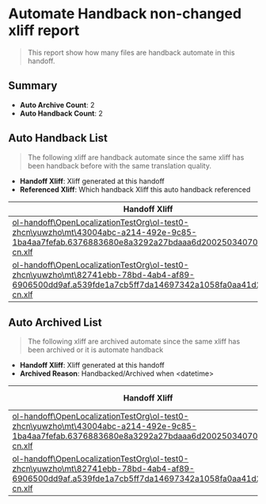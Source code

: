 # Automate Handback non-changed xliff report
> This report show how many files are handback automate in this handoff.

## Summary
* **Auto Archive Count**: 2
* **Auto Handback Count**: 2

## Auto Handback List
> The following xliff are handback automate since the same xliff has been handback before with the same translation quality.

* **Handoff Xliff**: Xliff generated at this handoff
* **Referenced Xliff**: Which handback Xliff this auto handback referenced

| Handoff Xliff | Referenced Xliff | 
| --- | --- | 
| [ol-handoff\OpenLocalizationTestOrg\ol-test0-zhcn\yuwzho\mt\43004abc-a214-492e-9c85-1ba4aa7fefab.6376883680e8a3292a27bdaaa6d200250340706d.zh-cn.xlf](https://github.com/OpenLocalizationTestOrg/ol-test0-handoff/blob/5448af302f51ca1d7d354856aa60ba4371161dae/ol-handoff/OpenLocalizationTestOrg/ol-test0-zhcn/yuwzho/mt/43004abc-a214-492e-9c85-1ba4aa7fefab.6376883680e8a3292a27bdaaa6d200250340706d.zh-cn.xlf) | [ol-handback\OpenLocalizationTestOrg\ol-test0-zhcn\yuwzho\ht\43004abc-a214-492e-9c85-1ba4aa7fefab.6376883680e8a3292a27bdaaa6d200250340706d.zh-cn.xlf](https://github.com/OpenLocalizationTestOrg/ol-test0-handback/blob/a089020d583ab0cc24a4424a874e26426104d969/ol-handback/OpenLocalizationTestOrg/ol-test0-zhcn/yuwzho/ht/43004abc-a214-492e-9c85-1ba4aa7fefab.6376883680e8a3292a27bdaaa6d200250340706d.zh-cn.xlf) | 
| [ol-handoff\OpenLocalizationTestOrg\ol-test0-zhcn\yuwzho\mt\82741ebb-78bd-4ab4-af89-6906500dd9af.a539fde1a7cb5ff7da14697342a1058fa0aa41d2.zh-cn.xlf](https://github.com/OpenLocalizationTestOrg/ol-test0-handoff/blob/5448af302f51ca1d7d354856aa60ba4371161dae/ol-handoff/OpenLocalizationTestOrg/ol-test0-zhcn/yuwzho/mt/82741ebb-78bd-4ab4-af89-6906500dd9af.a539fde1a7cb5ff7da14697342a1058fa0aa41d2.zh-cn.xlf) | [ol-handback\OpenLocalizationTestOrg\ol-test0-zhcn\yuwzho\ht\82741ebb-78bd-4ab4-af89-6906500dd9af.a539fde1a7cb5ff7da14697342a1058fa0aa41d2.zh-cn.xlf](https://github.com/OpenLocalizationTestOrg/ol-test0-handback/blob/a089020d583ab0cc24a4424a874e26426104d969/ol-handback/OpenLocalizationTestOrg/ol-test0-zhcn/yuwzho/ht/82741ebb-78bd-4ab4-af89-6906500dd9af.a539fde1a7cb5ff7da14697342a1058fa0aa41d2.zh-cn.xlf) | 

## Auto Archived List
> The following xliff are archived automate since the same xliff has been archived or it is automate handback

* **Handoff Xliff**: Xliff generated at this handoff
* **Archived Reason**: Handbacked/Archived when &lt;datetime&gt;

| Handoff Xliff | Archived Reason | 
| --- | --- | 
| [ol-handoff\OpenLocalizationTestOrg\ol-test0-zhcn\yuwzho\mt\43004abc-a214-492e-9c85-1ba4aa7fefab.6376883680e8a3292a27bdaaa6d200250340706d.zh-cn.xlf](https://github.com/OpenLocalizationTestOrg/ol-test0-handoff/blob/5448af302f51ca1d7d354856aa60ba4371161dae/ol-handoff/OpenLocalizationTestOrg/ol-test0-zhcn/yuwzho/mt/43004abc-a214-492e-9c85-1ba4aa7fefab.6376883680e8a3292a27bdaaa6d200250340706d.zh-cn.xlf) | Archived when 16/09/09 08:43 | 
| [ol-handoff\OpenLocalizationTestOrg\ol-test0-zhcn\yuwzho\mt\82741ebb-78bd-4ab4-af89-6906500dd9af.a539fde1a7cb5ff7da14697342a1058fa0aa41d2.zh-cn.xlf](https://github.com/OpenLocalizationTestOrg/ol-test0-handoff/blob/5448af302f51ca1d7d354856aa60ba4371161dae/ol-handoff/OpenLocalizationTestOrg/ol-test0-zhcn/yuwzho/mt/82741ebb-78bd-4ab4-af89-6906500dd9af.a539fde1a7cb5ff7da14697342a1058fa0aa41d2.zh-cn.xlf) | Handbacked | 


